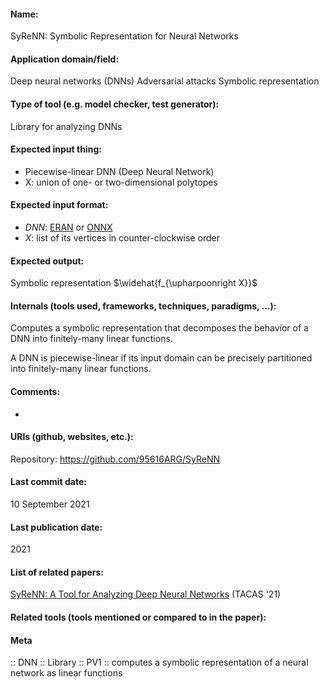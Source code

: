 #### Name:
SyReNN: Symbolic Representation for Neural Networks

#### Application domain/field:
Deep neural networks (DNNs)
Adversarial attacks
Symbolic representation

#### Type of tool (e.g. model checker, test generator): 
Library for analyzing DNNs

#### Expected input thing:
- Piecewise-linear DNN (Deep Neural Network)
- X: union of one- or two-dimensional polytopes

#### Expected input format:
- *DNN*: [ERAN](Formats/ERAN.md) or [ONNX](ONNX.md)
- *X*: list of its vertices in counter-clockwise order

#### Expected output:
Symbolic representation $\widehat{f_{\upharpoonright X}}$

#### Internals (tools used, frameworks, techniques, paradigms, ...):
Computes a symbolic representation that decomposes the behavior of a DNN into finitely-many linear functions.

A DNN is piecewise-linear if its input domain can be precisely partitioned into finitely-many linear functions.

#### Comments:
-

#### URIs (github, websites, etc.):
Repository: https://github.com/95616ARG/SyReNN

#### Last commit date:
10 September 2021

#### Last publication date:
2021

#### List of related papers:
[SyReNN: A Tool for Analyzing Deep Neural Networks](https://doi.org/10.1007/978-3-030-72013-1_15) (TACAS '21)

#### Related tools (tools mentioned or compared to in the paper):

#### Meta
:: DNN
:: Library
:: PV1 :: computes a symbolic representation of a neural network as linear functions